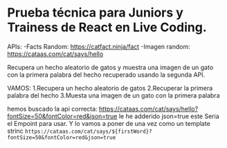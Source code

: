 # Prueba técnica para Juniors y Trainess de React en Live Coding.
APIs: 
-Facts Random: https://catfact.ninja/fact
-Imagen random: https://cataas.com/cat/says/hello

Recupera un hecho aleatorio de gatos y muestra una imagen de un gato con la primera palabra del hecho recuperado usando la segunda API.

VAMOS:
1.Recupera un hecho aleatorio de gatos 
2.Recuperar la primera palabra del hecho
3.Muesta una imagen de un gato con la primera palabra

hemos buscado la api correcta:
https://cataas.com/cat/says/hello?fontSize=50&fontColor=red&json=true 
le he adderido json=true
este Seria el Empoint para usar. Y lo vamos a poner de una vez como un template strinc
        `https://cataas.com/cat/says/${firstWord}?fontSize=50&fontColor=red&json=true`